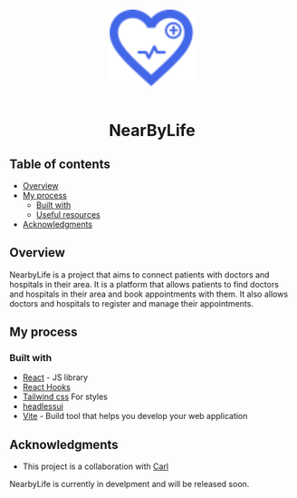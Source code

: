 #

<div align="center">
<img src="./src/assets/nearbylife.svg" alt="react-logo" width="150" />
</div>

<br>

<h1 align="center">NearByLife</h1>

## Table of contents

- [Overview](#overview)
- [My process](#my-process)
  - [Built with](#built-with)
  - [Useful resources](#useful-resources)
- [Acknowledgments](#acknowledgments)

## Overview

  NearbyLife is a project that aims to connect patients with doctors and hospitals in their area. It is a platform that allows patients to find doctors and hospitals in their area and book appointments with them. It also allows doctors and hospitals to register and manage their appointments.

## My process

### Built with

- [React](https://reactjs.org/) - JS library
- [React Hooks](https://react.dev/reference/react)
- [Tailwind css](https://tailwindcss.com) For styles
- [headlessui](https://headlessui.dev/)
- [Vite](https://vitejs.dev/) - Build tool that helps you develop your web application

## Acknowledgments

- This project is a collaboration with [Carl](https://github.com/Carl-kristie)

NearbyLife is currently in develpment and will be released soon.

<!-- You can run with the following command:

```bash
npm run dev
``` -->

